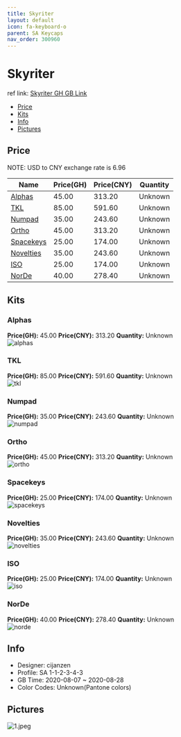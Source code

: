 ```yaml
---
title: Skyriter 
layout: default
icon: fa-keyboard-o
parent: SA Keycaps
nav_order: 300960
---
```


# Skyriter 

ref link: [Skyriter GH GB Link]()  
* [Price](#price)  
* [Kits](#kits)  
* [Info](#info)  
* [Pictures](#pictures)  


## Price  

NOTE: USD to CNY exchange rate is 6.96

| Name          | Price(GH)    |  Price(CNY) | Quantity |
| ------------- | ------------ |  ---------- | -------- |
|[Alphas](#alphas)|45.00|313.20|Unknown|
|[TKL](#tkl)|85.00|591.60|Unknown|
|[Numpad](#numpad)|35.00|243.60|Unknown|
|[Ortho](#ortho)|45.00|313.20|Unknown|
|[Spacekeys](#spacekeys)|25.00|174.00|Unknown|
|[Novelties](#novelties)|35.00|243.60|Unknown|
|[ISO](#iso)|25.00|174.00|Unknown|
|[NorDe](#norde)|40.00|278.40|Unknown|


## Kits  
### Alphas  
**Price(GH):** 45.00    **Price(CNY):** 313.20    **Quantity:** Unknown  
<img src="{{ 'assets/images/sa-keycaps/skyriter/kits_pics/alphas.png' | relative_url }}" alt="alphas" class="image featured">

### TKL  
**Price(GH):** 85.00    **Price(CNY):** 591.60    **Quantity:** Unknown  
<img src="{{ 'assets/images/sa-keycaps/skyriter/kits_pics/tkl.png' | relative_url }}" alt="tkl" class="image featured">

### Numpad  
**Price(GH):** 35.00    **Price(CNY):** 243.60    **Quantity:** Unknown  
<img src="{{ 'assets/images/sa-keycaps/skyriter/kits_pics/numpad.png' | relative_url }}" alt="numpad" class="image featured">

### Ortho  
**Price(GH):** 45.00    **Price(CNY):** 313.20    **Quantity:** Unknown  
<img src="{{ 'assets/images/sa-keycaps/skyriter/kits_pics/ortho.png' | relative_url }}" alt="ortho" class="image featured">

### Spacekeys  
**Price(GH):** 25.00    **Price(CNY):** 174.00    **Quantity:** Unknown  
<img src="{{ 'assets/images/sa-keycaps/skyriter/kits_pics/spacekeys.png' | relative_url }}" alt="spacekeys" class="image featured">

### Novelties  
**Price(GH):** 35.00    **Price(CNY):** 243.60    **Quantity:** Unknown  
<img src="{{ 'assets/images/sa-keycaps/skyriter/kits_pics/novelties.png' | relative_url }}" alt="novelties" class="image featured">

### ISO  
**Price(GH):** 25.00    **Price(CNY):** 174.00    **Quantity:** Unknown  
<img src="{{ 'assets/images/sa-keycaps/skyriter/kits_pics/iso.png' | relative_url }}" alt="iso" class="image featured">

### NorDe  
**Price(GH):** 40.00    **Price(CNY):** 278.40    **Quantity:** Unknown  
<img src="{{ 'assets/images/sa-keycaps/skyriter/kits_pics/norde.png' | relative_url }}" alt="norde" class="image featured">


## Info  
* Designer: cijanzen  
* Profile: SA 1-1-2-3-4-3  
* GB Time: 2020-08-07 ~ 2020-08-28  
* Color Codes: Unknown(Pantone colors)    

## Pictures  
<img src="{{ 'assets/images/sa-keycaps/skyriter/rendering_pics/1.jpeg' | relative_url }}" alt="1.jpeg" class="image featured">

